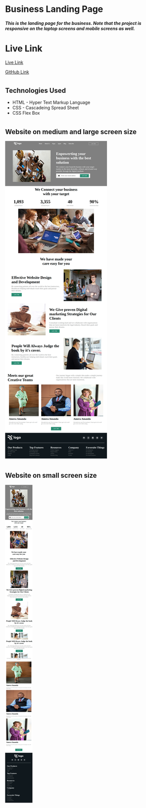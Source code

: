 # Business Landing Page
##### This is the landing page for the business. Note that the project is responsive on the laptop screens and mobile screens as well.


# Live Link
[Live Link](https://business-landing-page-ui.netlify.app/)

[GitHub Link](https://github.com/Shekhawat-J/project-12-Business-landing-page)

#

## Technologies Used
- HTML - Hyper Text Markup Language
- CSS - Cascadeing Spread Sheet
- CSS Flex Box

#

## Website on medium and large screen size
![image](./medium_large_screen.png)

#

## Website on small screen size
![image](./small_screen.png)
